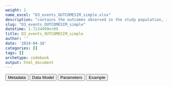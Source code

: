 ```yaml
---
weight: 1
name_excel: "D3_events_OUTCOMESIM_simple.xlsx"
description: "contains the outcomes observed in the study population, including negative outcomes but excluding covid and complex algorithms"
slug: "D3_events_OUTCOMESIM_simple"
datetime: 1.7134499e+09
title: D3_events_OUTCOMESIM_simple
author: ''
date: '2024-04-18'
categories: []
tags: []
archetype: codebook
output: html_document
---
```


<script src="/rmarkdown-libs/core-js/shim.min.js"></script>
<script src="/rmarkdown-libs/react/react.min.js"></script>
<script src="/rmarkdown-libs/react/react-dom.min.js"></script>
<script src="/rmarkdown-libs/reactwidget/react-tools.umd.cjs"></script>
<script src="/rmarkdown-libs/htmlwidgets/htmlwidgets.js"></script>
<link href="/rmarkdown-libs/reactable/reactable.css" rel="stylesheet" />
<script src="/rmarkdown-libs/reactable-binding/reactable.js"></script>
<div class="tab">
<button class="tablinks" onclick="openCity(event, &#39;Metadata&#39;)" id="defaultOpen">Metadata</button>
<button class="tablinks" onclick="openCity(event, &#39;Data Model&#39;)">Data Model</button>
<button class="tablinks" onclick="openCity(event, &#39;Parameters&#39;)">Parameters</button>
<button class="tablinks" onclick="openCity(event, &#39;Example&#39;)">Example</button>
</div>
<div id="Metadata" class="tabcontent">
<div id="htmlwidget-1" class="reactable html-widget" style="width:auto;height:600px;"></div>
<script type="application/json" data-for="htmlwidget-1">{"x":{"tag":{"name":"Reactable","attribs":{"data":{"medatata_name":["Name of the dataset","Content of the dataset","Unit of observation","Dataset where the list of UoOs is fully listed and with 1 record per UoO","How many observations per UoO","Variables capturing the UoO","Primary key","Parameters",null,null,null,null,null,null,null,null,null,null,null,null],"metadata_content":["D3_events_OUTCOMESIM_simple","contains the outcomes observed in the study population, including negative outcomes but excluding covid and complex algorithms","a person in the study population D4_study_population","D4_study_population","as many as the observed outcomes, starting 365 days before study_entry_date, >= 0","person_id",null,"OUTCOMESIM",null,null,null,null,null,null,null,null,null,null,null,null]},"columns":[{"id":"medatata_name","name":"medatata_name","type":"character"},{"id":"metadata_content","name":"metadata_content","type":"character"}],"sortable":false,"searchable":true,"pagination":false,"highlight":true,"bordered":true,"striped":true,"style":{"maxWidth":1800},"height":"600px","dataKey":"4ceff94bea90849f238988e967e7f6ea"},"children":[]},"class":"reactR_markup"},"evals":[],"jsHooks":[]}</script>
</div>
<div id="Data Model" class="tabcontent">
<div id="htmlwidget-2" class="reactable html-widget" style="width:auto;height:600px;"></div>
<script type="application/json" data-for="htmlwidget-2">{"x":{"tag":{"name":"Reactable","attribs":{"data":{"VarName":["person_id","date","end_date_record","codvar","event_record_vocabulary","text_linked_to_event_code","event_free_text","present_on_admission","laterality_of_event","meaning_renamed","origin_of_event","visit_occurrence_id","Col","Table_cdm","study_entry_date",null,null,null,null,null],"Description":["unique person identifier","date of the event","end date of the record carrying the event","code of the event","vocabulary of the event",null,null,null,null,null,null,null,null,null,"study entry date of person_id",null,null,null,null,null],"Format":["character","date","date","categorical","categorical","character","character","character","character","character","character","character","character","character","date",null,null,null,null,null],"Vocabulary":["from cdm persons",null,null,"belongs to one of the codelists concept_set_codes_our_study[[conceptset]], with conceptset belonging to the list variable_definition[[OUTCOMESIM]] assigned in 07_algorithms (as retrieved from the algorithm metadata table)","ICD9CM\r\nICD10\r\nSNOMED","from CDM EVENTS","from CDM EVENTS","from CDM EVENTS","from CDM EVENTS","meanings of the EVENTS table of the data source, vocabulary in the INSTANCE table","origin of the EVENTS table of the data source, vocabulary in the INSTANCE table","from CDM EVENTS",null,null,null,null,null,null,null,null],"Parameters":[null,null,null,null,null,null,null,null,null,null,null,null,null,null,null,null,null,null,null,null],"Notes and examples":[null,null,null,null,null,null,null,null,null,null,null,null,null,null,null,null,null,null,null,null],"Source tables and variables":[null,null,null,null,null,null,null,null,null,null,null,null,null,null,null,null,null,null,null,null],"Retrieved":[null,null,"yes","yes","yes","yes","yes","yes","yes","yes","yes","yes","yes","yes","yes",null,null,null,null,null],"Calculated":["yes","yes",null,null,null,null,null,null,null,null,null,null,null,null,null,null,null,null,null,null],"Algorithm_id":[null,null,null,null,null,null,null,null,null,null,null,null,null,null,null,null,null,null,null,null],"Rule":["records are selected from the conceptset datasets conceptset belonging to the list variable_definition[[OUTCOMESIM]] assigned in 07_algorithms (as retrieved from the algorithm metadata table); the list of person_id is further selected based on the  study population in D4_study_population","selected based on the following rule: conceptset/date >= D4_study_population/study_entry_date - 365",null,"selected from the conceptset datasets conceptset belonging to the list variable_definition[[OUTCOMESIM]] assigned in 07_algorithms",null,null,null,null,null,"only in some data sources, a list of meanings is discarded, the list is specified in the parameter select_meanings_AESI which is assigned in 07_algorithm",null,null,null,null,null,null,null,null,null,null]},"columns":[{"id":"VarName","name":"VarName","type":"character"},{"id":"Description","name":"Description","type":"character"},{"id":"Format","name":"Format","type":"character"},{"id":"Vocabulary","name":"Vocabulary","type":"character"},{"id":"Parameters","name":"Parameters","type":"logical"},{"id":"Notes and examples","name":"Notes and examples","type":"logical"},{"id":"Source tables and variables","name":"Source tables and variables","type":"logical"},{"id":"Retrieved","name":"Retrieved","type":"character"},{"id":"Calculated","name":"Calculated","type":"character"},{"id":"Algorithm_id","name":"Algorithm_id","type":"logical"},{"id":"Rule","name":"Rule","type":"character"}],"sortable":false,"searchable":true,"pagination":false,"highlight":true,"bordered":true,"striped":true,"style":{"maxWidth":1800},"height":"600px","dataKey":"721cdcc984a490625ef3c203a09ce6db"},"children":[]},"class":"reactR_markup"},"evals":[],"jsHooks":[]}</script>
</div>
<div id="Parameters" class="tabcontent">
<div id="htmlwidget-3" class="reactable html-widget" style="width:auto;height:600px;"></div>
<script type="application/json" data-for="htmlwidget-3">{"x":{"tag":{"name":"Reactable","attribs":{"data":{"parameter in the variable name":[null,null,null,null,null,null,null,null,null,null,null,null,null,null,null,null,null,null,null,null],"values":[null,null,null,null,null,null,null,null,null,null,null,null,null,null,null,null,null,null,null,null],"name of macro":[null,null,null,null,null,null,null,null,null,null,null,null,null,null,null,null,null,null,null,null]},"columns":[{"id":"parameter in the variable name","name":"parameter in the variable name","type":"logical"},{"id":"values","name":"values","type":"logical"},{"id":"name of macro","name":"name of macro","type":"logical"}],"sortable":false,"searchable":true,"pagination":false,"highlight":true,"bordered":true,"striped":true,"style":{"maxWidth":1800},"height":"600px","dataKey":"f545894952d01490ab535e7af1d88bc2"},"children":[]},"class":"reactR_markup"},"evals":[],"jsHooks":[]}</script>
</div>
<div id="Example" class="tabcontent">
<div id="htmlwidget-4" class="reactable html-widget" style="width:auto;height:600px;"></div>
<script type="application/json" data-for="htmlwidget-4">{"x":{"tag":{"name":"Reactable","attribs":{"data":{"person_id":["P0079","P0869","P0983","P0983","P1668","P1668","P1818","P1818","P1818","P1852","P2032","P2368","P2445","P2573","P2915","P2915","P2948","P3335","P3491","P3491"],"date":["2019-06-11T00:00:00Z","2019-11-21T00:00:00Z","2020-03-29T00:00:00Z","2020-02-09T00:00:00Z","2019-09-15T00:00:00Z","2019-09-19T00:00:00Z","2019-06-20T00:00:00Z","2019-05-02T00:00:00Z","2019-04-28T00:00:00Z","2020-08-19T00:00:00Z","2020-08-19T00:00:00Z","2021-05-30T00:00:00Z","2021-04-18T00:00:00Z","2020-09-23T00:00:00Z","2019-12-01T00:00:00Z","2019-12-24T00:00:00Z","2020-11-29T00:00:00Z","2020-09-13T00:00:00Z","2020-06-10T00:00:00Z","2020-04-18T00:00:00Z"],"end_date_record":["2019-07-03T00:00:00Z","2019-11-21T00:00:00Z","2020-03-29T00:00:00Z","2020-04-16T00:00:00Z","2019-09-15T00:00:00Z","2019-09-28T00:00:00Z","2019-06-20T00:00:00Z","2019-08-13T00:00:00Z","2019-05-05T00:00:00Z","2020-06-14T00:00:00Z","2020-07-20T00:00:00Z","2021-05-30T00:00:00Z","2021-06-03T00:00:00Z","2020-10-12T00:00:00Z","2019-12-01T00:00:00Z","2019-12-05T00:00:00Z","2020-11-29T00:00:00Z","2020-10-08T00:00:00Z","2020-06-10T00:00:00Z","2020-05-30T00:00:00Z"],"codvar":[325,41519,43491,43401,41519,41519,43491,43401,43491,41050,431,41519,41001,43401,41519,41519,41519,431,431,431],"event_record_vocabulary":["ICD9CM","ICD9CM","ICD9CM","ICD9CM","ICD9CM","ICD9CM","ICD9CM","ICD9CM","ICD9CM","ICD9CM","ICD9CM","ICD9CM","ICD9CM","ICD9CM","ICD9CM","ICD9CM","ICD9CM","ICD9CM","ICD9CM","ICD9CM"],"text_linked_to_event_code":[null,null,null,null,null,null,null,null,null,null,null,null,null,null,null,null,null,null,null,null],"event_free_text":[null,null,null,null,null,null,null,null,null,null,null,null,null,null,null,null,null,null,null,null],"present_on_admission":["yes",null,null,"yes",null,"yes",null,"yes","yes","yes","yes",null,"yes","yes",null,"yes",null,"0",null,"yes"],"laterality_of_event":[null,null,null,null,null,null,null,null,null,null,null,null,null,null,null,null,null,null,null,null],"meaning_renamed":["hospitalisation_primary","emergency_room_diagnosis","emergency_room_diagnosis","hospitalisation_primary","emergency_room_diagnosis","hospitalisation_primary","emergency_room_diagnosis","hospitalisation_primary","hospitalisation_primary","hospitalisation_primary","hospitalisation_primary","emergency_room_diagnosis","hospitalisation_primary","hospitalisation_primary","emergency_room_diagnosis","hospitalisation_primary","emergency_room_diagnosis","hospitalisation_primary","emergency_room_diagnosis","hospitalisation_primary"],"origin_of_event":["SDO","PS","PS","SDO","PS","SDO","PS","SDO","SDO","SDO","SDO","PS","SDO","SDO","PS","SDO","PS","SDO","PS","SDO"],"visit_occurrence_id":["SDO_18","PS_1161","PS_1279","SDO_247","PS_2201","SDO_434","PS_2343","SDO_471","SDO_472","SDO_493","SDO_538","PS_3165","SDO_626","SDO_674","PS_3921","SDO_770","PS_3989","SDO_898","PS_4683","SDO_947"],"Col":["event_code","event_code","event_code","event_code","event_code","event_code","event_code","event_code","event_code","event_code","event_code","event_code","event_code","event_code","event_code","event_code","event_code","event_code","event_code","event_code"],"Table_cdm":["EVENTS_SDO","EVENTS_PS","EVENTS_PS","EVENTS_SDO","EVENTS_PS","EVENTS_SDO","EVENTS_PS","EVENTS_SDO","EVENTS_SDO","EVENTS_SDO","EVENTS_SDO","EVENTS_PS","EVENTS_SDO","EVENTS_SDO","EVENTS_PS","EVENTS_SDO","EVENTS_PS","EVENTS_SDO","EVENTS_PS","EVENTS_SDO"],"study_entry_date":["2019-01-01T00:00:00Z","2019-01-01T00:00:00Z","2019-01-01T00:00:00Z","2019-01-01T00:00:00Z","2019-01-01T00:00:00Z","2019-01-01T00:00:00Z","2019-01-01T00:00:00Z","2019-01-01T00:00:00Z","2019-01-01T00:00:00Z","2019-01-01T00:00:00Z","2019-01-01T00:00:00Z","2019-01-01T00:00:00Z","2019-01-01T00:00:00Z","2019-03-27T00:00:00Z","2019-01-01T00:00:00Z","2019-01-01T00:00:00Z","2019-01-01T00:00:00Z","2019-01-01T00:00:00Z","2019-01-01T00:00:00Z","2019-01-01T00:00:00Z"]},"columns":[{"id":"person_id","name":"person_id","type":"character"},{"id":"date","name":"date","type":"Date"},{"id":"end_date_record","name":"end_date_record","type":"Date"},{"id":"codvar","name":"codvar","type":"numeric"},{"id":"event_record_vocabulary","name":"event_record_vocabulary","type":"character"},{"id":"text_linked_to_event_code","name":"text_linked_to_event_code","type":"logical"},{"id":"event_free_text","name":"event_free_text","type":"logical"},{"id":"present_on_admission","name":"present_on_admission","type":"character"},{"id":"laterality_of_event","name":"laterality_of_event","type":"logical"},{"id":"meaning_renamed","name":"meaning_renamed","type":"character"},{"id":"origin_of_event","name":"origin_of_event","type":"character"},{"id":"visit_occurrence_id","name":"visit_occurrence_id","type":"character"},{"id":"Col","name":"Col","type":"character"},{"id":"Table_cdm","name":"Table_cdm","type":"character"},{"id":"study_entry_date","name":"study_entry_date","type":"Date"}],"sortable":false,"searchable":true,"pagination":false,"highlight":true,"bordered":true,"striped":true,"style":{"maxWidth":1800},"height":"600px","dataKey":"13d9e0832b548077046a78535fb59183"},"children":[]},"class":"reactR_markup"},"evals":[],"jsHooks":[]}</script>
</div>
